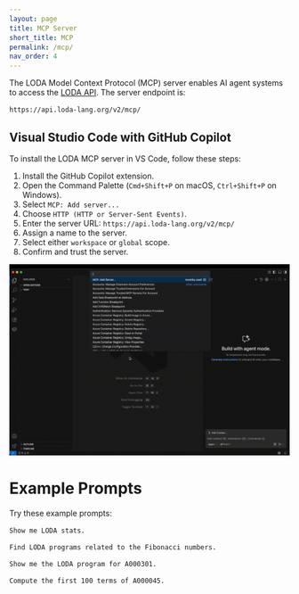 ```yaml
---
layout: page
title: MCP Server
short_title: MCP
permalink: /mcp/
nav_order: 4
---
```


The LODA Model Context Protocol (MCP) server enables AI agent systems to access the [LODA API](https://api.loda-lang.org/v2/). The server endpoint is:

```
https://api.loda-lang.org/v2/mcp/
```

## Visual Studio Code with GitHub Copilot

To install the LODA MCP server in VS Code, follow these steps:

1. Install the GitHub Copilot extension.
2. Open the Command Palette (`Cmd+Shift+P` on macOS, `Ctrl+Shift+P` on Windows).
3. Select `MCP: Add server...`
4. Choose `HTTP (HTTP or Server-Sent Events)`.
5. Enter the server URL: `https://api.loda-lang.org/v2/mcp/`
6. Assign a name to the server.
7. Select either `workspace` or `global` scope.
8. Confirm and trust the server.

![LODA MCP Copilot Demo](images/loda-mcp-copilot.gif)

# Example Prompts

Try these example prompts:

```
Show me LODA stats.
```

```
Find LODA programs related to the Fibonacci numbers.
```

```
Show me the LODA program for A000301.
```

```
Compute the first 100 terms of A000045.
```
